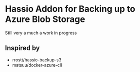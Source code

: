 # Hassio Addon for Backing up to Azure Blob Storage

Still very a much a work in progress

## Inspired by

* rrostt/hassio-backup-s3
* matsuu/docker-azure-cli
